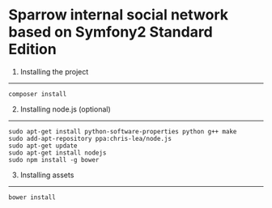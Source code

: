 Sparrow internal social network based on Symfony2 Standard Edition
========================

1) Installing the project
----------------------------------
    composer install

2) Installing node.js (optional)
----------------------------------
    sudo apt-get install python-software-properties python g++ make
    sudo add-apt-repository ppa:chris-lea/node.js
    sudo apt-get update
    sudo apt-get install nodejs
    sudo npm install -g bower

3) Installing assets
----------------------------------
    bower install
